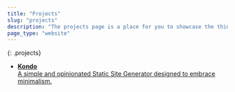 ```yaml
---
title: "Projects"
slug: "projects"
description: "The projects page is a place for you to showcase the things you have made and worked on over the years."
page_type: "website"
---
```


  {: .projects}
- [**Kondo**<br>A simple and opinionated Static Site Generator designed to embrace minimalism.](https://en.wikipedia.org/wiki/Main_Page)
